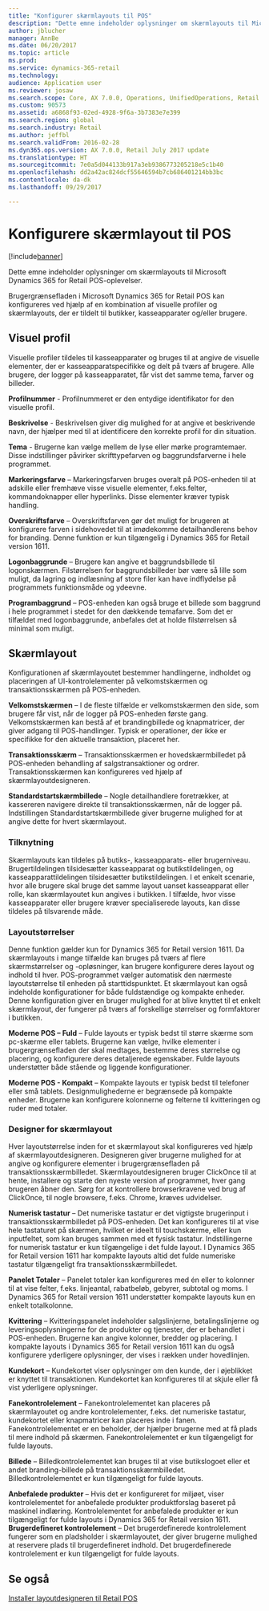 ```yaml
---
title: "Konfigurer skærmlayouts til POS"
description: "Dette emne indeholder oplysninger om skærmlayouts til Microsoft Dynamics 365 for Retail POS-oplevelser."
author: jblucher
manager: AnnBe
ms.date: 06/20/2017
ms.topic: article
ms.prod: 
ms.service: dynamics-365-retail
ms.technology: 
audience: Application user
ms.reviewer: josaw
ms.search.scope: Core, AX 7.0.0, Operations, UnifiedOperations, Retail
ms.custom: 90573
ms.assetid: a6868f93-02ed-4928-9f6a-3b7383e7e399
ms.search.region: global
ms.search.industry: Retail
ms.author: jeffbl
ms.search.validFrom: 2016-02-28
ms.dyn365.ops.version: AX 7.0.0, Retail July 2017 update
ms.translationtype: HT
ms.sourcegitcommit: 7e0a5d044133b917a3eb9386773205218e5c1b40
ms.openlocfilehash: dd2a42ac824dcf55646594b7cb686401214bb3bc
ms.contentlocale: da-dk
ms.lasthandoff: 09/29/2017

---
```


# <a name="configure-screen-layouts-for-pos"></a>Konfigurere skærmlayout til POS

[!include[banner](includes/banner.md)]


Dette emne indeholder oplysninger om skærmlayouts til Microsoft Dynamics 365 for Retail POS-oplevelser.

Brugergrænsefladen i Microsoft Dynamics 365 for Retail POS kan konfigureres ved hjælp af en kombination af visuelle profiler og skærmlayouts, der er tildelt til butikker, kasseapparater og/eller brugere.

## <a name="visual-profile"></a>Visuel profil
Visuelle profiler tildeles til kasseapparater og bruges til at angive de visuelle elementer, der er kasseapparatspecifikke og delt på tværs af brugere. Alle brugere, der logger på kasseapparatet, får vist det samme tema, farver og billeder. 

**Profilnummer** - Profilnummeret er den entydige identifikator for den visuelle profil. 

**Beskrivelse** - Beskrivelsen giver dig mulighed for at angive et beskrivende navn, der hjælper med til at identificere den korrekte profil for din situation.

**Tema** - Brugerne kan vælge mellem de lyse eller mørke programtemaer. Disse indstillinger påvirker skrifttypefarven og baggrundsfarverne i hele programmet.

**Markeringsfarve** – Markeringsfarven bruges overalt på POS-enheden til at adskille eller fremhæve visse visuelle elementer, f.eks.felter, kommandoknapper eller hyperlinks. Disse elementer kræver typisk handling.

**Overskriftsfarve** – Overskriftsfarven gør det muligt for brugeren at konfigurere farven i sidehovedet til at imødekomme detailhandlerens behov for branding. Denne funktion er kun tilgængelig i Dynamics 365 for Retail version 1611.

**Logonbaggrunde** – Brugere kan angive et baggrundsbillede til logonskærmen. Filstørrelsen for baggrundsbilleder bør være så lille som muligt, da lagring og indlæsning af store filer kan have indflydelse på programmets funktionsmåde og ydeevne.

**Programbaggrund** – POS-enheden kan også bruge et billede som baggrund i hele programmet i stedet for den dækkende temafarve. Som det er tilfældet med logonbaggrunde, anbefales det at holde filstørrelsen så minimal som muligt.

## <a name="screen-layouts"></a>Skærmlayout
Konfigurationen af skærmlayoutet bestemmer handlingerne, indholdet og placeringen af UI-kontrolelementer på velkomstskærmen og transaktionsskærmen på POS-enheden. 

**Velkomstskærmen** – I de fleste tilfælde er velkomstskærmen den side, som brugere får vist, når de logger på POS-enheden første gang. Velkomstskærmen kan bestå af et brandingbillede og knapmatricer, der giver adgang til POS-handlinger. Typisk er operationer, der ikke er specifikke for den aktuelle transaktion, placeret her. 

**Transaktionsskærm** – Transaktionsskærmen er hovedskærmbilledet på POS-enheden behandling af salgstransaktioner og ordrer. Transaktionsskærmen kan konfigureres ved hjælp af skærmlayoutdesigneren. 

**Standardstartskærmbillede** – Nogle detailhandlere foretrækker, at kassereren navigere direkte til transaktionsskærmen, når de logger på. Indstillingen Standardstartskærmbillede giver brugerne mulighed for at angive dette for hvert skærmlayout.

### <a name="assignment"></a>Tilknytning

Skærmlayouts kan tildeles på butiks-, kasseapparats- eller brugerniveau. Brugertildelingen tilsidesætter kasseapparat og butikstildelingen, og kasseapparattildelingen tilsidesætter butikstildelingen. I et enkelt scenarie, hvor alle brugere skal bruge det samme layout uanset kasseapparat eller rolle, kan skærmlayoutet kun angives i butikken. I tilfælde, hvor visse kasseapparater eller brugere kræver specialiserede layouts, kan disse tildeles på tilsvarende måde.

### <a name="layout-sizes"></a>Layoutstørrelser

Denne funktion gælder kun for Dynamics 365 for Retail version 1611. Da skærmlayouts i mange tilfælde kan bruges på tværs af flere skærmstørrelser og -opløsninger, kan brugere konfigurere deres layout og indhold til hver. POS-programmet vælger automatisk den nærmeste layoutstørrelse til enheden på starttidspunktet. Et skærmlayout kan også indeholde konfigurationer for både fuldstændige og kompakte enheder. Denne konfiguration giver en bruger mulighed for at blive knyttet til et enkelt skærmlayout, der fungerer på tværs af forskellige størrelser og formfaktorer i butikken. 

**Moderne POS – Fuld** – Fulde layouts er typisk bedst til større skærme som pc-skærme eller tablets. Brugerne kan vælge, hvilke elementer i brugergrænsefladen der skal medtages, bestemme deres størrelse og placering, og konfigurere deres detaljerede egenskaber. Fulde layouts understøtter både stående og liggende konfigurationer. 

**Moderne POS - Kompakt** – Kompakte layouts er typisk bedst til telefoner eller små tablets. Designmulighederne er begrænsede på kompakte enheder. Brugerne kan konfigurere kolonnerne og felterne til kvitteringen og ruder med totaler.

### <a name="screen-layout-designer"></a>Designer for skærmlayout

Hver layoutstørrelse inden for et skærmlayout skal konfigureres ved hjælp af skærmlayoutdesigneren. Designeren giver brugerne mulighed for at angive og konfigurere elementer i brugergrænsefladen på transaktionsskærmbilledet. Skærmlayoutdesigneren bruger ClickOnce til at hente, installere og starte den nyeste version af programmet, hver gang brugeren åbner den. Sørg for at kontrollere browserkravene ved brug af ClickOnce, til nogle browsere, f.eks. Chrome, kræves udvidelser. 

**Numerisk tastatur** – Det numeriske tastatur er det vigtigste brugerinput i transaktionsskærmbilledet på POS-enheden. Det kan konfigureres til at vise hele tastaturet på skærmen, hvilket er ideelt til touchskærme, eller kun inputfeltet, som kan bruges sammen med et fysisk tastatur. Indstillingerne for numerisk tastatur er kun tilgængelige i det fulde layout. I Dynamics 365 for Retail version 1611 har kompakte layouts altid det fulde numeriske tastatur tilgængeligt fra transaktionsskærmbilledet.

**Panelet Totaler** – Panelet totaler kan konfigureres med én eller to kolonner til at vise felter, f.eks. linjeantal, rabatbeløb, gebyrer, subtotal og moms. I Dynamics 365 for Retail version 1611 understøtter kompakte layouts kun en enkelt totalkolonne. 

**Kvittering** – Kvitteringspanelet indeholder salgslinjerne, betalingslinjerne og leveringsoplysningerne for de produkter og tjenester, der er behandlet i POS-enheden. Brugerne kan angive kolonner, bredder og placering. I kompakte layouts i Dynamics 365 for Retail version 1611 kan du også konfigurere yderligere oplysninger, der vises i rækken under hovedlinjen. 

**Kundekort** – Kundekortet viser oplysninger om den kunde, der i øjeblikket er knyttet til transaktionen. Kundekortet kan konfigureres til at skjule eller få vist yderligere oplysninger. 

**Fanekontrolelement** – Fanekontrolelementet kan placeres på skærmlayoutet og andre kontrolelementer, f.eks. det numeriske tastatur, kundekortet eller knapmatricer kan placeres inde i fanen. Fanekontrolelementet er en beholder, der hjælper brugerne med at få plads til mere indhold på skærmen. Fanekontrolelementet er kun tilgængeligt for fulde layouts. 

**Billede** – Billedkontrolelementet kan bruges til at vise butikslogoet eller et andet branding-billede på transaktionsskærmbilledet. Billedkontrolelementet er kun tilgængeligt for fulde layouts. 

**Anbefalede produkter** – Hvis det er konfigureret for miljøet, viser kontrolelementet for anbefalede produkter produktforslag baseret på maskinel indlæring. Kontrolelementet for anbefalede produkter er kun tilgængeligt for fulde layouts i Dynamics 365 for Retail version 1611. **Brugerdefineret kontrolelement** – Det brugerdefinerede kontrolelement fungerer som en pladsholder i skærmlayoutet, der giver brugerne mulighed at reservere plads til brugerdefineret indhold. Det brugerdefinerede kontrolelement er kun tilgængeligt for fulde layouts.

<a name="see-also"></a>Se også
--------

[Installer layoutdesigneren til Retail POS](install-pos-layout-designer.md)




